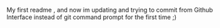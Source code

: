 My first readme , and now im updating and trying to commit from Github Interface instead of git command prompt for the first time ;)
